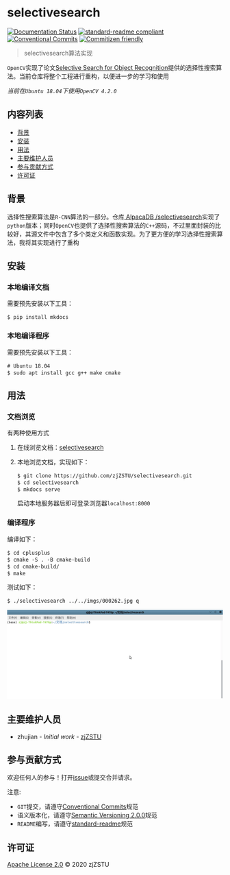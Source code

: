 # selectivesearch

[![Documentation Status](https://readthedocs.org/projects/selectivesearch/badge/?version=latest)](https://selectivesearch.readthedocs.io/zh_CN/latest/?badge=latest) [![standard-readme compliant](https://img.shields.io/badge/standard--readme-OK-green.svg?style=flat-square)](https://github.com/RichardLitt/standard-readme) [![Conventional Commits](https://img.shields.io/badge/Conventional%20Commits-1.0.0-yellow.svg)](https://conventionalcommits.org) [![Commitizen friendly](https://img.shields.io/badge/commitizen-friendly-brightgreen.svg)](http://commitizen.github.io/cz-cli/)

> selectivesearch算法实现

`OpenCV`实现了论文[Selective Search for Object Recognition](http://xueshu.baidu.com/usercenter/paper/show?paperid=b689fcf3ed998dfbb4213687367b6175&site=xueshu_se)提供的选择性搜索算法。当前仓库将整个工程进行重构，以便进一步的学习和使用

*当前在`Ubuntu 18.04`下使用`OpenCV 4.2.0`*

## 内容列表

- [背景](#背景)
- [安装](#安装)
- [用法](#用法)
- [主要维护人员](#主要维护人员)
- [参与贡献方式](#参与贡献方式)
- [许可证](#许可证)

## 背景

选择性搜索算法是`R-CNN`算法的一部分。仓库[ AlpacaDB /selectivesearch](https://github.com/AlpacaDB/selectivesearch)实现了`python`版本；同时`OpenCV`也提供了选择性搜索算法的`C++`源码，不过里面封装的比较好，其源文件中包含了多个类定义和函数实现。为了更方便的学习选择性搜索算法，我将其实现进行了重构

## 安装

### 本地编译文档

需要预先安装以下工具：

```
$ pip install mkdocs
```

### 本地编译程序

需要预先安装以下工具：

```
# Ubuntu 18.04
$ sudo apt install gcc g++ make cmake 
```

## 用法

### 文档浏览

有两种使用方式

1. 在线浏览文档：[selectivesearch](https://selectivesearch.readthedocs.io/zh_CN/latest/?badge=latest)

2. 本地浏览文档，实现如下：

    ```
    $ git clone https://github.com/zjZSTU/selectivesearch.git
    $ cd selectivesearch
    $ mkdocs serve
    ```
    启动本地服务器后即可登录浏览器`localhost:8000`

### 编译程序

编译如下：

```
$ cd cplusplus
$ cmake -S . -B cmake-build
$ cd cmake-build/
$ make
```

测试如下：

```
$ ./selectivesearch ../../imgs/000262.jpg q
```

![](./imgs/selectivesearch-compile-run.gif)

## 主要维护人员

* zhujian - *Initial work* - [zjZSTU](https://github.com/zjZSTU)

## 参与贡献方式

欢迎任何人的参与！打开[issue](https://github.com/zjZSTU/selectivesearch/issues)或提交合并请求。

注意:

* `GIT`提交，请遵守[Conventional Commits](https://www.conventionalcommits.org/en/v1.0.0-beta.4/)规范
* 语义版本化，请遵守[Semantic Versioning 2.0.0](https://semver.org)规范
* `README`编写，请遵守[standard-readme](https://github.com/RichardLitt/standard-readme)规范

## 许可证

[Apache License 2.0](LICENSE) © 2020 zjZSTU
